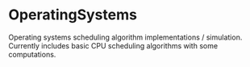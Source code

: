 # OperatingSystems
Operating systems scheduling algorithm implementations / simulation.
Currently includes basic CPU scheduling algorithms with some computations.
